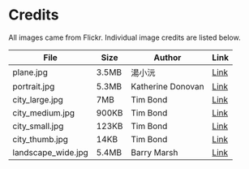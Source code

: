 # Credits

All images came from Flickr. Individual image credits are listed below.

| File | Size | Author | Link |
|------|------|--------|------|
| plane.jpg | 3.5MB | 湯小沅 | [Link](https://www.flickr.com/photos/zx4142/29901824222/in/photolist-MyjEzu-LLZsDe-MAZmNX-MJmTMF-MJmQ4i-MJmKYV-MJmH2T-MAYYui-Myj7Ks-MhnqKy-MAYGmg-MJmrqc-LLYNdB-MFkQkS-LLSEp3-MJm7jg-MhmQG3-MJkTEP-MFkr8j-LLYp2X-MyihJC-Myiddy-LLS9yS-LLS8EY-MAXUGa-MAXUip-MyhX95-MAXMFr-MAXJ8z-MFjWoW-MFjSUw-LLRJNA-MJk6jc-MFjGGN-MJk5qD-MyhwxG-MhkRPL-MyhmFC-LLXw68-LLRnaf-LLRh1N-MJjE66-Myh3Zf-LLR74o-MygSuY-MFiU9C-MAWTrM-LLWUwH-MAWCqp-LLWHw6) |
| portrait.jpg | 5.3MB | Katherine Donovan | [Link](https://www.flickr.com/photos/136317982@N05/29900952342/in/photolist-Myfcp5-MyfbSU-MyfbFw-MyfboC-LLNZfs-Myfb5w-MyfaN9-MyfatS-MyfabY-Myf9Sw-LLNUCG-LLNTTW-LLVgbH-Myf5pd-LLVfWe-LLVeSv-LLNRoW-LLNQRJ-LLNPjA-MJhHq6-LLNP4A-LLNM2Q-MAV5WV-MJhAaK-MyeRVW-MJhyvT-MJhqSM-MFgh8y-MAUXfT-MFgFVy-LLUKdM-Myesku-MJh8MV-MyehHd-MhhCAN-MFg8Nh-Mye8KU-LLUddR-MJgLEz-LLMWFb-MhhjNU-MFfXwq-MFfW7S-MhhemS-Mhhb5w-MydNpE-MydH99-MhgWid-MhgSjb-MATLfD) |
| city_large.jpg | 7MB | Tim Bond | [Link](https://www.flickr.com/photos/teambond/30014552865/in/photolist-MJhqSM-MFgh8y-MAUXfT-MFgFVy-LLUKdM-Myesku-MJh8MV-MyehHd-MhhCAN-MFg8Nh-Mye8KU-LLUddR-MJgLEz-LLMWFb-MhhjNU-MFfXwq-MFfW7S-MhhemS-Mhhb5w-MydNpE-MydH99-MhgWid-MhgSjb-MATLfD-LLTBQT-MATAsH-MJfQM4-MATs7e-MJfJVV-MJfFnT-MhgfEL-MFeM67-MAT9KR-MycL63-MJfwaK-Mhg4qm-LLT24t-Mhg1MW-LLLCzJ-MFextY-MFep6q-MJf4ng-LLLmM1-MASCuF-MhfsXo-MASvAR-LLLa9G-LLSkGx-MybQE5-MJey2H) |
| city_medium.jpg | 900KB | Tim Bond | [Link](https://www.flickr.com/photos/teambond/30014552865/in/photolist-MJhqSM-MFgh8y-MAUXfT-MFgFVy-LLUKdM-Myesku-MJh8MV-MyehHd-MhhCAN-MFg8Nh-Mye8KU-LLUddR-MJgLEz-LLMWFb-MhhjNU-MFfXwq-MFfW7S-MhhemS-Mhhb5w-MydNpE-MydH99-MhgWid-MhgSjb-MATLfD-LLTBQT-MATAsH-MJfQM4-MATs7e-MJfJVV-MJfFnT-MhgfEL-MFeM67-MAT9KR-MycL63-MJfwaK-Mhg4qm-LLT24t-Mhg1MW-LLLCzJ-MFextY-MFep6q-MJf4ng-LLLmM1-MASCuF-MhfsXo-MASvAR-LLLa9G-LLSkGx-MybQE5-MJey2H) |
| city_small.jpg | 123KB | Tim Bond | [Link](https://www.flickr.com/photos/teambond/30014552865/in/photolist-MJhqSM-MFgh8y-MAUXfT-MFgFVy-LLUKdM-Myesku-MJh8MV-MyehHd-MhhCAN-MFg8Nh-Mye8KU-LLUddR-MJgLEz-LLMWFb-MhhjNU-MFfXwq-MFfW7S-MhhemS-Mhhb5w-MydNpE-MydH99-MhgWid-MhgSjb-MATLfD-LLTBQT-MATAsH-MJfQM4-MATs7e-MJfJVV-MJfFnT-MhgfEL-MFeM67-MAT9KR-MycL63-MJfwaK-Mhg4qm-LLT24t-Mhg1MW-LLLCzJ-MFextY-MFep6q-MJf4ng-LLLmM1-MASCuF-MhfsXo-MASvAR-LLLa9G-LLSkGx-MybQE5-MJey2H) |
| city_thumb.jpg | 14KB | Tim Bond | [Link](https://www.flickr.com/photos/teambond/30014552865/in/photolist-MJhqSM-MFgh8y-MAUXfT-MFgFVy-LLUKdM-Myesku-MJh8MV-MyehHd-MhhCAN-MFg8Nh-Mye8KU-LLUddR-MJgLEz-LLMWFb-MhhjNU-MFfXwq-MFfW7S-MhhemS-Mhhb5w-MydNpE-MydH99-MhgWid-MhgSjb-MATLfD-LLTBQT-MATAsH-MJfQM4-MATs7e-MJfJVV-MJfFnT-MhgfEL-MFeM67-MAT9KR-MycL63-MJfwaK-Mhg4qm-LLT24t-Mhg1MW-LLLCzJ-MFextY-MFep6q-MJf4ng-LLLmM1-MASCuF-MhfsXo-MASvAR-LLLa9G-LLSkGx-MybQE5-MJey2H) |
| landscape_wide.jpg | 5.4MB | Barry Marsh | [Link](https://www.flickr.com/photos/126409951@N04/29930485301/in/photolist-MARyw2-MARy9D-MFdmv7-LLRxPk-MFdj4U-LLRuPx-MhegRN-LLRfXK-MAR5EF-MyaxTG-MAQJjF-MJcUXe-MhdrV7-LLQ9s2-LLQ3P8-My9LEf-MJcnL6-My9zYW-MAPz1T-MFbvWL-LLHohw-MAP4Sn-LLNDVK-LLGYay-My8CX3-MANQJ8-MANNzD-MJbDN8-MhcdwW-MANKCg-My8zuw-Mhcb6y-MJbzqR-MFaSFo-My8yyJ-MFaQqw-My8wQU-MJbkqr-MJbjxp-MhbQro-MhbHfj-MhbGPE-MhbGr5-MhbGe1-MhbG5o-MhbFTm-MhbFs1-MhbFhS-MhbF5Y-MhbEQ9) |
